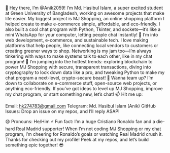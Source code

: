 👋 Hey there, I’m @Anik2059!
I’m Md. Hasibul Islam, a super excited student at Green University of Bangladesh, working on awesome projects that make life easier. My biggest project is MJ Shopping, an online shopping platform I helped create to make e-commerce simple, affordable, and eco-friendly. I also built a cool chat program with Python, Tkinter, and sockets—it’s like a mini WhatsApp for your computer, letting people chat instantly!
👀 I’m into web development, e-commerce, and sustainable tech. I love making platforms that help people, like connecting local vendors to customers or creating greener ways to shop. Networking is my jam too—I’m always tinkering with ways to make systems talk to each other, like in my chat program!
🌱  I’m jumping into the hottest trends: exploring blockchain to power MJ Shopping with secure, transparent transactions, diving into cryptography to lock down data like a pro, and tweaking Python to make my chat program a next-level, crypto-secure beast!
💞️ Wanna team up? I’m down to collaborate on e-commerce stuff, open-source web projects, or anything eco-friendly. If you’ve got ideas to level up MJ Shopping, improve my chat program, or start something new, let’s chat!
📫 Hit me up:

Email: hk274783@gmail.com
Telegram: Md. Hasibul Islam (Anik)
GitHub Issues: Drop an issue on my repos, and I’ll reply ASAP!

😄 Pronouns: He/Him
⚡ Fun fact: I’m a huge Cristiano Ronaldo fan and a die-hard Real Madrid supporter! When I’m not coding MJ Shopping or my chat program, I’m cheering for Ronaldo’s goals or watching Real Madrid crush it.
Thanks for checking out my profile! Peek at my repos, and let’s build something epic together! 😎

